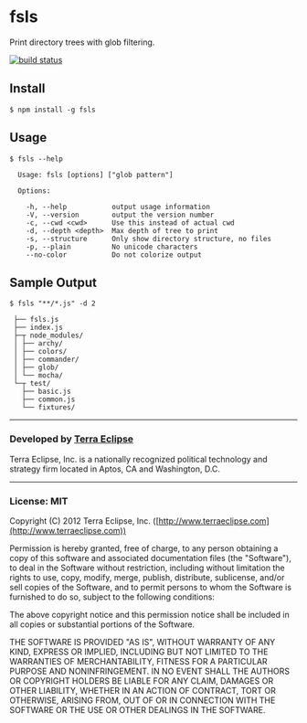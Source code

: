 fsls
====

Print directory trees with glob filtering.

[![build status](https://secure.travis-ci.org/cpsubrian/node-fsls.png)](http://travis-ci.org/cpsubrian/node-fsls)

Install
-------

```
$ npm install -g fsls
```


Usage
-----

```
$ fsls --help

  Usage: fsls [options] ["glob pattern"]

  Options:

    -h, --help           output usage information
    -V, --version        output the version number
    -c, --cwd <cwd>      Use this instead of actual cwd
    -d, --depth <depth>  Max depth of tree to print
    -s, --structure      Only show directory structure, no files
    -p, --plain          No unicode characters
    --no-color           Do not colorize output
```

Sample Output
-------------

```
$ fsls "**/*.js" -d 2

 ├── fsls.js
 ├── index.js
 ├─┬ node_modules/
 │ ├── archy/
 │ ├── colors/
 │ ├── commander/
 │ ├── glob/
 │ └── mocha/
 └─┬ test/
   ├── basic.js
   ├── common.js
   └── fixtures/
```

- - -

### Developed by [Terra Eclipse](http://www.terraeclipse.com)
Terra Eclipse, Inc. is a nationally recognized political technology and
strategy firm located in Aptos, CA and Washington, D.C.

- - -

### License: MIT
Copyright (C) 2012 Terra Eclipse, Inc. ([http://www.terraeclipse.com](http://www.terraeclipse.com))

Permission is hereby granted, free of charge, to any person obtaining a copy
of this software and associated documentation files (the &quot;Software&quot;), to deal
in the Software without restriction, including without limitation the rights
to use, copy, modify, merge, publish, distribute, sublicense, and/or sell
copies of the Software, and to permit persons to whom the Software is furnished
to do so, subject to the following conditions:

The above copyright notice and this permission notice shall be included in
all copies or substantial portions of the Software.

THE SOFTWARE IS PROVIDED &quot;AS IS&quot;, WITHOUT WARRANTY OF ANY KIND, EXPRESS OR
IMPLIED, INCLUDING BUT NOT LIMITED TO THE WARRANTIES OF MERCHANTABILITY,
FITNESS FOR A PARTICULAR PURPOSE AND NONINFRINGEMENT. IN NO EVENT SHALL THE
AUTHORS OR COPYRIGHT HOLDERS BE LIABLE FOR ANY CLAIM, DAMAGES OR OTHER
LIABILITY, WHETHER IN AN ACTION OF CONTRACT, TORT OR OTHERWISE, ARISING FROM,
OUT OF OR IN CONNECTION WITH THE SOFTWARE OR THE USE OR OTHER DEALINGS IN THE
SOFTWARE.
